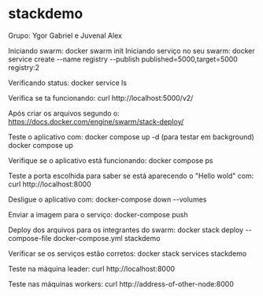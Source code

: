# stackdemo
Grupo: Ygor Gabriel e Juvenal Alex

Iniciando swarm:
docker swarm init
Iniciando serviço no seu swarm:
docker service create --name registry --publish published=5000,target=5000 registry:2

Verificando  status:
docker service ls

Verifica se ta funcionando:
curl http://localhost:5000/v2/

Após criar os arquivos segundo o: https://docs.docker.com/engine/swarm/stack-deploy/

Teste o aplicativo com:
docker compose up -d (para testar em background)
docker compose up

Verifique se o aplicativo está funcionando:
docker compose ps

Teste a porta escolhida para saber se está aparecendo o "Hello wold" com:
curl http://localhost:8000

Desligue o aplicativo com:
 docker-compose down --volumes

 Enviar a imagem para o serviço:
 docker-compose push

Deploy dos arquivos para os integrantes do swarm:
  docker stack deploy --compose-file docker-compose.yml stackdemo
  
Verificar se os serviços estão corretos:
  docker stack services stackdemo
  
Teste na máquina leader:
    curl http://localhost:8000

Teste nas máquinas workers:
 curl http://address-of-other-node:8000

